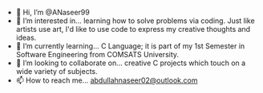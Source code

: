 - 👋 Hi, I’m @ANaseer99
- 👀 I’m interested in... learning how to solve problems via coding. Just like artists use art, I'd like to use code to express my creative thoughts and ideas.
- 🌱 I’m currently learning... C Language; it is part of my 1st Semester in Software Engineering from COMSATS University.
- 💞️ I’m looking to collaborate on... creative C projects which touch on a wide variety of subjects.
- 📫 How to reach me... abdullahnaseer02@outlook.com 

<!---
ANaseer99/ANaseer99 is a ✨ special ✨ repository because its `README.md` (this file) appears on your GitHub profile.
You can click the Preview link to take a look at your changes.
--->
